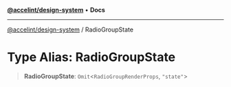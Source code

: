 [**@accelint/design-system**](../README.md) • **Docs**

***

[@accelint/design-system](../README.md) / RadioGroupState

# Type Alias: RadioGroupState

> **RadioGroupState**: `Omit`\<`RadioGroupRenderProps`, `"state"`\>
